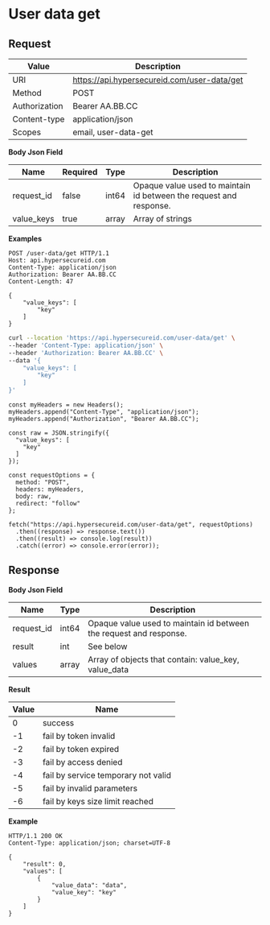 # User data get

## Request

Value              | Description 
-------------------|---------------
URI                | https://api.hypersecureid.com/user-data/get
Method             | POST 
Authorization      | Bearer AA.BB.CC 
Content-type       | application/json
Scopes             | email, user-data-get

**Body Json Field**

Name               | Required | Type           | Description
-------------------|----------|----------------|---------------------
request_id         | false    | int64          | Opaque value used to maintain id between the request and response.
value_keys         | true     | array          | Array of strings

**Examples**

```HTTP
POST /user-data/get HTTP/1.1
Host: api.hypersecureid.com
Content-Type: application/json
Authorization: Bearer AA.BB.CC
Content-Length: 47

{
    "value_keys": [
        "key"
    ]
}
```
```bash
curl --location 'https://api.hypersecureid.com/user-data/get' \
--header 'Content-Type: application/json' \
--header 'Authorization: Bearer AA.BB.CC' \
--data '{
    "value_keys": [
        "key"
    ]
}'
```
```JS
const myHeaders = new Headers();
myHeaders.append("Content-Type", "application/json");
myHeaders.append("Authorization", "Bearer AA.BB.CC");

const raw = JSON.stringify({
  "value_keys": [
    "key"
  ]
});

const requestOptions = {
  method: "POST",
  headers: myHeaders,
  body: raw,
  redirect: "follow"
};

fetch("https://api.hypersecureid.com/user-data/get", requestOptions)
  .then((response) => response.text())
  .then((result) => console.log(result))
  .catch((error) => console.error(error));
```

## Response

**Body Json Field**

Name          | Type          | Description
--------------|---------------|---------------------
request_id    | int64         | Opaque value used to maintain id between the request and response.
result        | int           | See below
values        | array         | Array of objects that contain: value_key, value_data

**Result**

| Value  | Name 
| ------ | ----------------------------------- 
| 0      | success                             
| -1     | fail by token invalid               
| -2     | fail by token expired               
| -3     | fail by access denied               
| -4     | fail by service temporary not valid 
| -5     | fail by invalid parameters          
| -6     | fail by keys size limit reached

**Example**

```HTTP
HTTP/1.1 200 OK
Content-Type: application/json; charset=UTF-8

{
    "result": 0,
    "values": [
        {
            "value_data": "data",
            "value_key": "key"
        }
    ]
}
```